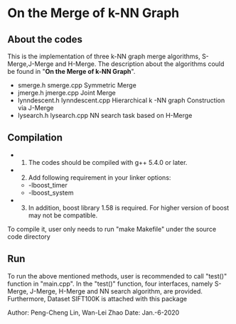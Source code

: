 # On the Merge of k-NN Graph

## About the codes

This is the implementation of three k-NN graph merge algorithms, S-Merge,J-Merge and H-Merge. The description about the algorithms could be found in "**On the Merge of k-NN Graph**".

* smerge.h smerge.cpp		  Symmetric Merge  
* jmerge.h jmerge.cpp		  Joint Merge
* lynndescent.h lynndescent.cpp	  Hierarchical k -NN graph Construction via J-Merge
* lysearch.h lysearch.cpp         NN search task based on H-Merge

## Compilation

* 1. The codes should be compiled with g++ 5.4.0 or later. 
* 2. Add following requirement in your linker options:
	* -lboost_timer
	* -lboost_system
* 3. In addition, boost library 1.58 is required. For higher version of boost may not be compatible. 


To compile it, user only needs to run "make Makefile" under the source code directory

## Run
To run the above mentioned methods, user is recommended to call "test()" function in "main.cpp". In the "test()" function, four interfaces, namely S-Merge, J-Merge, H-Merge and NN search algorithm, are provided. Furthermore, Dataset SIFT100K is attached with this package


Author: Peng-Cheng Lin, Wan-Lei Zhao
Date: Jan.-6-2020

